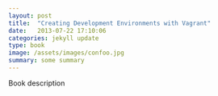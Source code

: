 ```yaml
---
layout: post
title:  "Creating Development Environments with Vagrant"
date:   2013-07-22 17:10:06
categories: jekyll update
type: book
image: /assets/images/confoo.jpg
summary: some summary
---
```


Book description